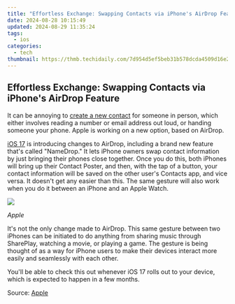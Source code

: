 ```yaml
---
title: "Effortless Exchange: Swapping Contacts via iPhone's AirDrop Feature"
date: 2024-08-28 10:15:49
updated: 2024-08-29 11:35:24
tags:
  - ios
categories:
  - tech
thumbnail: https://thmb.techidaily.com/7d954d5ef5beb31b578dcda4509d16e23f0ef0d1b79a76b01e4834ddb01328ea.jpg
---
```


## Effortless Exchange: Swapping Contacts via iPhone's AirDrop Feature

It can be annoying to [create a new contact](https://video-ai-editor.techidaily.com/updated-times-running-out-learn-to-add-a-countdown-timer-in-fcpx-now/) for someone in person, which either involves reading a number or email address out loud, or handing someone your phone. Apple is working on a new option, based on AirDrop.

[iOS 17](https://tech-haven.techidaily.com/assessing-data-protection-risks-in-using-chatgpt-technology/) is introducing changes to AirDrop, including a brand new feature that's called "NameDrop." It lets iPhone owners swap contact information by just bringing their phones close together. Once you do this, both iPhones will bring up their Contact Poster, and then, with the tap of a button, your contact information will be saved on the other user's Contacts app, and vice versa. It doesn't get any easier than this. The same gesture will also work when you do it between an iPhone and an Apple Watch.

![](https://static1.howtogeekimages.com/wordpress/wp-content/uploads/2023/06/ezgif.com-optimize.gif) 

_Apple_

 It's not the only change made to AirDrop. This same gesture between two iPhones can be initiated to do anything from sharing music through SharePlay, watching a movie, or playing a game. The gesture is being thought of as a way for iPhone users to make their devices interact more easily and seamlessly with each other.

 You'll be able to check this out whenever iOS 17 rolls out to your device, which is expected to happen in a few months.

 Source: [Apple](https://www.apple.com/newsroom/2023/06/ios-17-makes-iphone-more-personal-and-intuitive/)

<ins class="adsbygoogle"
     style="display:block"
     data-ad-format="autorelaxed"
     data-ad-client="ca-pub-7571918770474297"
     data-ad-slot="1223367746"></ins>



<ins class="adsbygoogle"
     style="display:block"
     data-ad-client="ca-pub-7571918770474297"
     data-ad-slot="8358498916"
     data-ad-format="auto"
     data-full-width-responsive="true"></ins>
